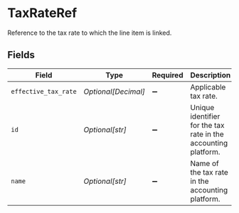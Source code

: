 # TaxRateRef

Reference to the tax rate to which the line item is linked.


## Fields

| Field                                                          | Type                                                           | Required                                                       | Description                                                    |
| -------------------------------------------------------------- | -------------------------------------------------------------- | -------------------------------------------------------------- | -------------------------------------------------------------- |
| `effective_tax_rate`                                           | *Optional[Decimal]*                                            | :heavy_minus_sign:                                             | Applicable tax rate.                                           |
| `id`                                                           | *Optional[str]*                                                | :heavy_minus_sign:                                             | Unique identifier for the tax rate in the accounting platform. |
| `name`                                                         | *Optional[str]*                                                | :heavy_minus_sign:                                             | Name of the tax rate in the accounting platform.               |